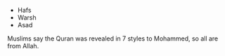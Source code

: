 - Hafs
- Warsh
- Asad

Muslims say the Quran was revealed in 7 styles to Mohammed, so all are from Allah.